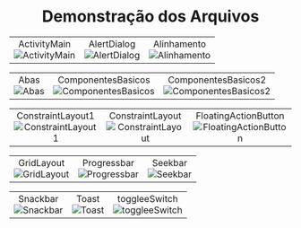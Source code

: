 <h1 align="center"> Demonstração dos Arquivos </h1>
<table>
<tr><td align="center">
ActivityMain<br>
<img src="https://user-images.githubusercontent.com/92112596/136874433-3ac19f02-5c0c-42b8-b9a5-e5edf61028f9.gif"  alt="ActivityMain"/>
</td><td align="center">
AlertDialog<br>
<img src="https://user-images.githubusercontent.com/92112596/136874434-2f94e901-9e3d-41e6-b90e-e96d061e73d1.gif"  alt="AlertDialog"/>
</td><td align="center">
Alinhamento<br>
<img src="https://user-images.githubusercontent.com/92112596/136874436-2551fb23-36df-4add-a90b-75c65bc95f43.gif"  alt="Alinhamento"/>
</td></tr>
</table>
<table>
<tr><td align="center">
Abas<br>
<img src="https://user-images.githubusercontent.com/92112596/137022914-0da18d54-0be2-4c8f-8ab3-716353b98819.gif"  alt="Abas"/>
</td><td align="center">
ComponentesBasicos<br>
<img src="https://user-images.githubusercontent.com/92112596/137022916-ceb5b53b-96f0-4d89-8f68-5824ef1113d3.gif"  alt="ComponentesBasicos"/>
</td><td align="center">
ComponentesBasicos2<br>
<img src="https://user-images.githubusercontent.com/92112596/137022920-8d663de7-82b1-40a3-b66e-5f48a831a5eb.gif"  alt="ComponentesBasicos2"/>
</td></tr>
</table>
<table>
<tr><td align="center">
ConstraintLayout1<br>
<img src="https://user-images.githubusercontent.com/92112596/136874438-be014eb3-8a01-4bd6-bd3b-724d463fe4e9.gif"  alt="ConstraintLayout1"/>
</td><td align="center">
ConstraintLayout<br>
<img src="https://user-images.githubusercontent.com/92112596/137022921-e74eec01-354e-45a9-bb70-538c963ac3ff.gif"  alt="ConstraintLayout"/>
</td><td align="center">
FloatingActionButton<br>
<img src="https://user-images.githubusercontent.com/92112596/137022923-0473ced6-a979-4cd5-ae1a-883dc9fcd1d1.gif"  alt="FloatingActionButton"/>
</td></tr>
</table>
<table>
<tr><td align="center">
GridLayout<br>
<img src="https://user-images.githubusercontent.com/92112596/137022924-1e8a454e-8928-476d-bf0e-4a887a7fc525.gif"  alt="GridLayout"/>
</td><td align="center">
Progressbar<br>
<img src="https://user-images.githubusercontent.com/92112596/137022926-527fe282-b8fe-43a6-8b99-31649599d921.gif" alt="Progressbar"/>
</td><td align="center">
Seekbar<br>
<img src="https://user-images.githubusercontent.com/92112596/137022928-f80fd86a-2a0d-40d9-85ad-aa2c8e60d2dc.gif"  alt="Seekbar"/>
</td></tr>
</table>
<table>
<tr><td align="center">
Snackbar<br>
<img src="https://user-images.githubusercontent.com/92112596/137022930-21b87dbe-dcf2-440a-9743-0948d4295dbe.gif"  alt="Snackbar"/>
</td><td align="center">
Toast<br>
<img src="https://user-images.githubusercontent.com/92112596/137022931-9adef109-a263-4611-b831-657a28454cae.gif"  alt="Toast"/>
</td><td align="center">
toggleeSwitch<br>
<img src="https://user-images.githubusercontent.com/92112596/137022935-fd0b8f4a-105a-482c-b00c-e972997e2020.gif"  alt="toggleeSwitch"/>
</td></tr>
</table>

